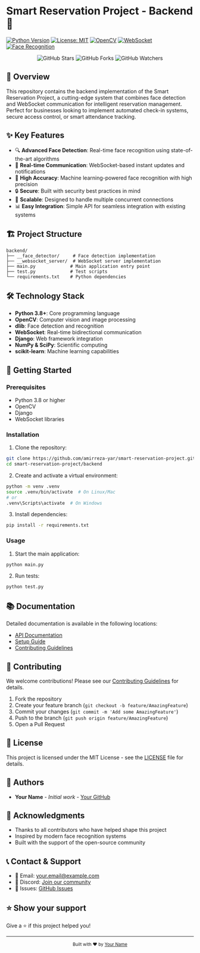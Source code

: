 # Smart Reservation Project - Backend 🚀

[![Python Version](https://img.shields.io/badge/python-3.8%2B-blue.svg)](https://www.python.org/downloads/)
[![License: MIT](https://img.shields.io/badge/License-MIT-yellow.svg)](https://opensource.org/licenses/MIT)
[![OpenCV](https://img.shields.io/badge/OpenCV-4.10.0-blue.svg)](https://opencv.org/)
[![WebSocket](https://img.shields.io/badge/WebSocket-13.1-green.svg)](https://websockets.readthedocs.io/)
[![Face Recognition](https://img.shields.io/badge/Face%20Recognition-1.3.0-orange.svg)](https://github.com/ageitgey/face_recognition)

<div align="center">
  <img src="https://img.shields.io/github/stars/amirreza-yar/smart-reservation-project?style=social" alt="GitHub Stars">
  <img src="https://img.shields.io/github/forks/amirreza-yar/smart-reservation-project?style=social" alt="GitHub Forks">
  <img src="https://img.shields.io/github/watchers/amirreza-yar/smart-reservation-project?style=social" alt="GitHub Watchers">
</div>

## 📝 Overview

This repository contains the backend implementation of the Smart Reservation Project, a cutting-edge system that combines face detection and WebSocket communication for intelligent reservation management. Perfect for businesses looking to implement automated check-in systems, secure access control, or smart attendance tracking.

## ✨ Key Features

- 🔍 **Advanced Face Detection**: Real-time face recognition using state-of-the-art algorithms
- 🔄 **Real-time Communication**: WebSocket-based instant updates and notifications
- 🎯 **High Accuracy**: Machine learning-powered face recognition with high precision
- 🔒 **Secure**: Built with security best practices in mind
- 🚀 **Scalable**: Designed to handle multiple concurrent connections
- 📊 **Easy Integration**: Simple API for seamless integration with existing systems

## 🏗️ Project Structure

```
backend/
├── __face_detector/     # Face detection implementation
├── __websocket_server/  # WebSocket server implementation
├── main.py             # Main application entry point
├── test.py             # Test scripts
└── requirements.txt    # Python dependencies
```

## 🛠️ Technology Stack

- **Python 3.8+**: Core programming language
- **OpenCV**: Computer vision and image processing
- **dlib**: Face detection and recognition
- **WebSocket**: Real-time bidirectional communication
- **Django**: Web framework integration
- **NumPy & SciPy**: Scientific computing
- **scikit-learn**: Machine learning capabilities

## 🚀 Getting Started

### Prerequisites

- Python 3.8 or higher
- OpenCV
- Django
- WebSocket libraries

### Installation

1. Clone the repository:
```bash
git clone https://github.com/amirreza-yar/smart-reservation-project.git
cd smart-reservation-project/backend
```

2. Create and activate a virtual environment:
```bash
python -m venv .venv
source .venv/bin/activate  # On Linux/Mac
# or
.venv\Scripts\activate  # On Windows
```

3. Install dependencies:
```bash
pip install -r requirements.txt
```

### Usage

1. Start the main application:
```bash
python main.py
```

2. Run tests:
```bash
python test.py
```

## 📚 Documentation

Detailed documentation is available in the following locations:
- [API Documentation](docs/api.md)
- [Setup Guide](docs/setup.md)
- [Contributing Guidelines](CONTRIBUTING.md)

## 🤝 Contributing

We welcome contributions! Please see our [Contributing Guidelines](CONTRIBUTING.md) for details.

1. Fork the repository
2. Create your feature branch (`git checkout -b feature/AmazingFeature`)
3. Commit your changes (`git commit -m 'Add some AmazingFeature'`)
4. Push to the branch (`git push origin feature/AmazingFeature`)
5. Open a Pull Request

## 📝 License

This project is licensed under the MIT License - see the [LICENSE](LICENSE) file for details.

## 👥 Authors

- **Your Name** - *Initial work* - [Your GitHub](https://github.com/amirreza-yar)

## 🙏 Acknowledgments

- Thanks to all contributors who have helped shape this project
- Inspired by modern face recognition systems
- Built with the support of the open-source community

## 📞 Contact & Support

- 📧 Email: your.email@example.com
- 💬 Discord: [Join our community](https://discord.gg/your-server)
- 📝 Issues: [GitHub Issues](https://github.com/amirreza-yar/smart-reservation-project/issues)

## ⭐ Show your support

Give a ⭐️ if this project helped you!

---

<div align="center">
  <sub>Built with ❤️ by <a href="https://github.com/amirreza-yar">Your Name</a></sub>
</div> 